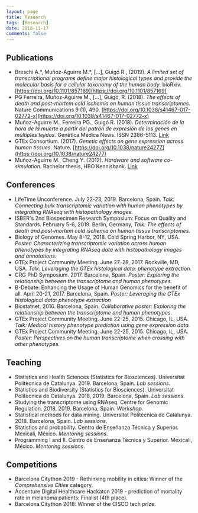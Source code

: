 ```yaml
---
layout: page
title: Research
tags: [Research]
date: 2018-11-17
comments: false
---
```


## Publications

* Breschi A.\*, Muñoz-Aguirre M.\*, [...], Guigó R., (2019). *A limited set of transcriptional programs define major histological types and provide the molecular basis for a cellular taxonomy of the human body*. bioRxiv. [https://doi.org/10.1101/857169](https://doi.org/10.1101/857169)
* PG Ferreira, Muñoz-Aguirre M., [...], Guigó, R. (2018). *The effects of death and post-mortem cold ischemia on human tissue transcriptomes*. Nature Communications 9 (1), 490. [https://doi.org/10.1038/s41467-017-02772-x](https://doi.org/10.1038/s41467-017-02772-x)
* Muñoz-Aguirre M., Ferreira PG., Guigó R. (2018). *Determinación de la hora de la muerte a partir del patrón de expresión de los genes en múltiples tejidos.* Genética Médica News. ISSN 2386-5113. [Link](https://genotipia.com/genetica_medica_news/post-mortem-expresion/)
* GTEx Consortium. (2017). *Genetic effects on gene expression across human tissues*. Nature. [https://doi.org/10.1038/nature24277](https://doi.org/10.1038/nature24277)
* Muñoz-Aguirre M., Cheng Y. (2012). *Hardware and software co-simulation*. Bachelor thesis, HBO Kennisbank. [Link](https://www.hbo-kennisbank.nl/resolve/zeelandhogeschool/eyJoIjogImIzMTRlYzAzMzQ3ZGNkZjBiMGNmZThiOGMzZDA3ZmJmNjA4ODIwY2M2NDJmNmRhM2VkZjIzMzRiYWQyNjVkNmUiLCAidSI6ICJodHRwczovL3N1cmZzaGFyZWtpdC5ubC9kbC9oei85Y2E3YzI1My1lNjlhLTQ3YmEtOWJjMC1jNGJkYzc1MWViMGEvMDY1MTdkYmYtN2Q2Yi00YzE1LWJkMjQtM2UzMzUxMjU4ZWVjIn0=)

## Conferences

* LifeTime Unconference. July 22-23, 2019. Barcelona, Spain. *Talk: Connecting bulk transcriptomic variation with human phenotypes by integrating RNAseq with histopathology images.*
* ISBER's 2nd Biospecimen Research Symposium: Focus on Quality and Standards. February 5-6, 2019. Berlin, Germany, *Talk: The effects of death and post-mortem cold ischemia on human tissue transcriptomes.*
* Biology of Genomes. May 8-12, 2018. Cold Spring Harbor, NY, USA. *Poster: Characterizing transcriptomic variation across human phenotypes by integrating RNAseq data with histopathology images and annotations.*
* GTEx Project Community Meeting. June 27-28, 2017. Rockville, MD, USA. *Talk: Leveraging the GTEx histological data: phenotype extraction.*
* CRG PhD Symposium. 2017. Barcelona, Spain. *Poster: Exploring the relationship between the transcriptome and human phenotypes.*
* B-Debate: Enhancing the Usage of Human Genomics for the benefit of all. April 20-21, 2017. Barcelona, Spain. *Poster: Leveraging the GTEx histological data: phenotype extraction*
* Biostatnet. 2016. Barcelona, Spain. *Collaborative poster: Exploring the relationship between the transcriptome and human phenotypes*.
* GTEx Project Community Meeting. June 22-25, 2015. Chicago, IL, USA. *Talk: Medical history phenotype prediction using gene expression data.*
* GTEx Project Community Meeting. June 22-25, 2015. Chicago, IL, USA. *Poster: Perspectives on the human transcriptome when crossing with other phenotypes.*

## Teaching

* Statistics and Health Sciences (Statistics for Biosciences). Universitat Politècnica de Catalunya. 2019. Barcelona, Spain. *Lab sessions*.
* Statistics and Biodiversity (Statistics for Biosciences). Universitat Politècnica de Catalunya. 2018, 2019. Barcelona, Spain. *Lab sessions*.
* Studying the transcriptome using RNAseq. Centre for Genomic Regulation. 2018, 2019. Barcelona, Spain. *Workshop*.
* Statistical methods for data mining. Universitat Politècnica de Catalunya. 2018. Barcelona, Spain. *Lab sessions*.
* Statistics and probability. Centro de Enseñanza Técnica y Superior. Mexicali, México. *Mentoring sessions*.
* Programming I and II. Centro de Enseñanza Técnica y Superior. Mexicali, México. *Mentoring sessions*.

## Competitions
* Barcelona Citython 2019 - Rethinking mobility in cities: Winner of the *Comprehensive Cities* category.
* Accenture Digital Healthcare Hackaton 2019 - prediction of mortality rate in melanoma patients: Finalist (4th place).
* Barcelona Citython 2018: Winner of the CISCO tech prize.

